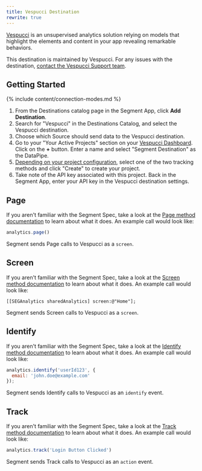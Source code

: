 ```yaml
---
title: Vespucci Destination
rewrite: true
---
```


[Vespucci](https://vespuccianalytics.com) is an unsupervised analytics solution relying on models that highlight the elements and content in your app revealing remarkable behaviors.

This destination is maintained by Vespucci. For any issues with the destination, [contact the Vespucci Support team](mailto:info@amerigotechnology.com).



## Getting Started

{% include content/connection-modes.md %}

1. From the Destinations catalog page in the Segment App, click **Add Destination**.
2. Search for "Vespucci" in the Destinations Catalog, and select the Vespucci destination.
3. Choose which Source should send data to the Vespucci destination.
4. Go to your "Your Active Projects" section on your [Vespucci Dashboard](https://dashboard.vespuccianalytics.com). Click on the **+** button. Enter a name and select "Segment Destination" as the DataPipe.
5. [Depending on your project configuration](https://vespuccianalytics.com/docs/#segment), select one of the two tracking methods and click "Create" to create your project.
6. Take note of the API key associated with this project. Back in the Segment App, enter your API key in the Vespucci destination settings.

## Page

If you aren't familiar with the Segment Spec, take a look at the [Page method documentation](/docs/connections/spec/page/) to learn about what it does. An example call would look like:

```js
analytics.page()
```

Segment sends Page calls to Vespucci as a `screen`.

## Screen
If you aren't familiar with the Segment Spec, take a look at the [Screen method documentation](/docs/connections/spec/screen/) to learn about what it does. An example call would look like:
```objc
[[SEGAnalytics sharedAnalytics] screen:@"Home"];
```
Segment sends Screen calls to Vespucci as a `screen`.


## Identify

If you aren't familiar with the Segment Spec, take a look at the [Identify method documentation](/docs/connections/spec/identify/) to learn about what it does. An example call would look like:

```js
analytics.identify('userId123', {
  email: 'john.doe@example.com'
});
```

Segment sends Identify calls to Vespucci as an `identify` event.


## Track

If you aren't familiar with the Segment Spec, take a look at the [Track method documentation](/docs/connections/spec/track/) to learn about what it does. An example call would look like:

```js
analytics.track('Login Button Clicked')
```

Segment sends Track calls to Vespucci as an `action` event.
